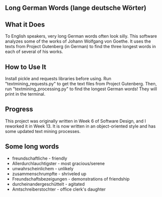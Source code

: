 ## Long German Words (lange deutsche Wörter)

## What it Does
To English speakers, very long German words often look silly.  This software
analyzes some of the works of Johann Wolfgang von Goethe.  It uses the texts
from Project Gutenberg (in German) to find the three longest words in each
of several of his works.

## How to Use It
Install pickle and requests libraries before using.  Run
"textmining_requests.py" to get the text files from Project Gutenberg.
Then, run "textmining_processing.py" to find the longest German words!
They will print in the terminal.

## Progress
This project was originally written in Week 6 of Software Design, and I
reworked it in Week 13.  It is now written in an object-oriented style and
has some updated text mining processes.

## Some long words
- freundschaftliche - friendly
- Allerdurchlauchtigster - most gracious/serene
- unwahrscheinlichem - unlikely
- zusammenschrumpfte - shriveled up
- Freundschaftsbezeigungen - demonstrations of friendship
- durcheinandergeschüttelt - agitated
- Amtschreiberstochter - office clerk's daughter
